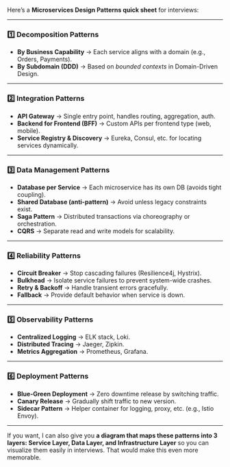 

Here’s a **Microservices Design Patterns quick sheet** for interviews:

---

### **1️⃣ Decomposition Patterns**

* **By Business Capability** → Each service aligns with a domain (e.g., Orders, Payments).
* **By Subdomain (DDD)** → Based on *bounded contexts* in Domain-Driven Design.

---

### **2️⃣ Integration Patterns**

* **API Gateway** → Single entry point, handles routing, aggregation, auth.
* **Backend for Frontend (BFF)** → Custom APIs per frontend type (web, mobile).
* **Service Registry & Discovery** → Eureka, Consul, etc. for locating services dynamically.

---

### **3️⃣ Data Management Patterns**

* **Database per Service** → Each microservice has its own DB (avoids tight coupling).
* **Shared Database (anti-pattern)** → Avoid unless legacy constraints exist.
* **Saga Pattern** → Distributed transactions via choreography or orchestration.
* **CQRS** → Separate read and write models for scalability.

---

### **4️⃣ Reliability Patterns**

* **Circuit Breaker** → Stop cascading failures (Resilience4j, Hystrix).
* **Bulkhead** → Isolate service failures to prevent system-wide crashes.
* **Retry & Backoff** → Handle transient errors gracefully.
* **Fallback** → Provide default behavior when service is down.

---

### **5️⃣ Observability Patterns**

* **Centralized Logging** → ELK stack, Loki.
* **Distributed Tracing** → Jaeger, Zipkin.
* **Metrics Aggregation** → Prometheus, Grafana.

---

### **6️⃣ Deployment Patterns**

* **Blue-Green Deployment** → Zero downtime release by switching traffic.
* **Canary Release** → Gradually shift traffic to new version.
* **Sidecar Pattern** → Helper container for logging, proxy, etc. (e.g., Istio Envoy).

---

If you want, I can also give you **a diagram that maps these patterns into 3 layers: Service Layer, Data Layer, and Infrastructure Layer** so you can visualize them easily in interviews. That would make this even more memorable.
